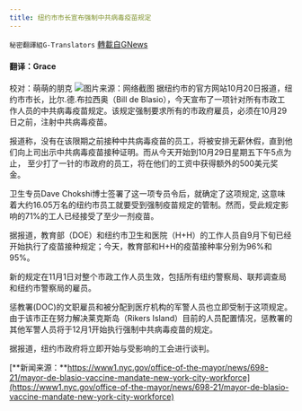 ```yaml
---
title: 纽约市市长宣布强制中共病毒疫苗规定
---
```

`秘密翻譯組G-Translators` [轉載自GNews](https://gnews.org/zh-hans/1607294/)

#### 翻译：Grace
校对：萌萌的朋克
![](https://assets.gnews.org/wp-content/uploads/2021/10/5-40.jpg)图片来源：网络截图
据纽约市的官方网站10月20日报道，纽约市市长，比尔.德.布拉西奥（Bill de Blasio），今天宣布了一项针对所有市政工作人员的中共病毒疫苗规定。该规定强制要求所有的市政府雇员，必须在10月29日之前，注射中共病毒疫苗。

报道称，没有在该限期之前接种中共病毒疫苗的员工，将被安排无薪休假，直到他们向上司出示中共病毒疫苗接种证明。而从今天开始到10月29日星期五下午5点为止， 至少打了一针的市政府的员工，将在他们的工资中获得额外的500美元奖金。

卫生专员Dave Chokshi博士签署了这一项专员令后，就确定了这项规定, 这意味着大约16.05万名的纽约市员工就要受到强制疫苗规定的管制。然而，受此规定影响的71%的工人已经接受了至少一剂疫苗。

据报道，教育部（DOE）和纽约市卫生和医院（H+H）的工作人员自9月下旬已经开始执行了疫苗接种规定；今天，教育部和H+H的疫苗接种率分别为96%和95%。

新的规定在11月1日对整个市政工作人员生效，包括所有纽约警察局、联邦调查局和纽约市警察局的雇员。

惩教署(DOC)的文职雇员和被分配到医疗机构的军警人员也立即受制于这项规定。由于该市正在努力解决莱克斯岛（Rikers Island）目前的人员配置情况，惩教署的其他军警人员将于12月1开始执行强制中共病毒疫苗的规定。

据报道，纽约市政府将立即开始与受影响的工会进行谈判。

[**新闻来源：**https://www1.nyc.gov/office-of-the-mayor/news/698-21/mayor-de-blasio-vaccine-mandate-new-york-city-workforce](https://www1.nyc.gov/office-of-the-mayor/news/698-21/mayor-de-blasio-vaccine-mandate-new-york-city-workforce)

